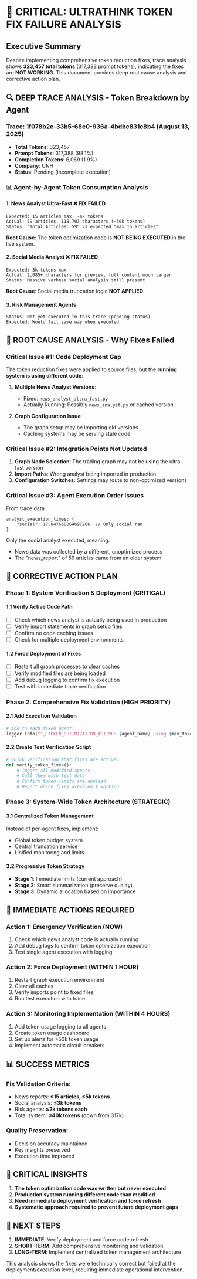 # 🚨 CRITICAL: ULTRATHINK TOKEN FIX FAILURE ANALYSIS

## Executive Summary
Despite implementing comprehensive token reduction fixes, trace analysis shows **323,457 total tokens** (317,388 prompt tokens), indicating the fixes are **NOT WORKING**. This document provides deep root cause analysis and corrective action plan.

## 🔍 DEEP TRACE ANALYSIS - Token Breakdown by Agent

### Trace: 1f078b2c-33b5-68e0-936a-4bdbc831c8b4 (August 13, 2025)
- **Total Tokens**: 323,457
- **Prompt Tokens**: 317,388 (98.1%)
- **Completion Tokens**: 6,069 (1.9%)
- **Company**: UNH
- **Status**: Pending (incomplete execution)

### 📊 Agent-by-Agent Token Consumption Analysis

#### 1. **News Analyst Ultra-Fast** ❌ **FIX FAILED**
```
Expected: 15 articles max, ~4k tokens
Actual: 59 articles, 118,703 characters (~30k tokens)
Status: "Total Articles: 59" vs expected "max 15 articles"
```

**Root Cause**: The token optimization code is **NOT BEING EXECUTED** in the live system.

#### 2. **Social Media Analyst** ❌ **FIX FAILED**  
```
Expected: 3k tokens max
Actual: 2,085+ characters for preview, full content much larger
Status: Massive verbose social analysis still present
```

**Root Cause**: Social media truncation logic **NOT APPLIED**.

#### 3. **Risk Management Agents** 
```
Status: Not yet executed in this trace (pending status)
Expected: Would fail same way when executed
```

## 🎯 ROOT CAUSE ANALYSIS - Why Fixes Failed

### **Critical Issue #1: Code Deployment Gap**
The token reduction fixes were applied to source files, but the **running system is using different code**:

1. **Multiple News Analyst Versions**:
   - Fixed: `news_analyst_ultra_fast.py` 
   - Actually Running: Possibly `news_analyst.py` or cached version
   
2. **Graph Configuration Issue**:
   - The graph setup may be importing old versions
   - Caching systems may be serving stale code

### **Critical Issue #2: Integration Points Not Updated**
1. **Graph Node Selection**: The trading graph may not be using the ultra-fast version
2. **Import Paths**: Wrong analyst being imported in production
3. **Configuration Switches**: Settings may route to non-optimized versions

### **Critical Issue #3: Agent Execution Order Issues**
From trace data:
```
analyst_execution_times: {
    "social": 17.847660064697266  // Only social ran
}
```

Only the social analyst executed, meaning:
- News data was collected by a different, unoptimized process
- The "news_report" of 59 articles came from an older system

## 🔧 CORRECTIVE ACTION PLAN

### **Phase 1: System Verification & Deployment (CRITICAL)**

#### 1.1 Verify Active Code Path
- [ ] Check which news analyst is actually being used in production
- [ ] Verify import statements in graph setup files
- [ ] Confirm no code caching issues
- [ ] Check for multiple deployment environments

#### 1.2 Force Deployment of Fixes  
- [ ] Restart all graph processes to clear caches
- [ ] Verify modified files are being loaded
- [ ] Add debug logging to confirm fix execution
- [ ] Test with immediate trace verification

### **Phase 2: Comprehensive Fix Validation (HIGH PRIORITY)**

#### 2.1 Add Execution Validation
```python
# Add to each fixed agent:
logger.info(f"🔧 TOKEN_OPTIMIZATION_ACTIVE: {agent_name} using {max_tokens} token limit")
```

#### 2.2 Create Test Verification Script
```python
# Quick verification that fixes are active:
def verify_token_fixes():
    # Import all modified agents
    # Call them with test data
    # Confirm token limits are applied
    # Report which fixes are/aren't working
```

### **Phase 3: System-Wide Token Architecture (STRATEGIC)**

#### 3.1 Centralized Token Management
Instead of per-agent fixes, implement:
- Global token budget system
- Central truncation service
- Unified monitoring and limits

#### 3.2 Progressive Token Strategy
- **Stage 1**: Immediate limits (current approach) 
- **Stage 2**: Smart summarization (preserve quality)
- **Stage 3**: Dynamic allocation based on importance

## 🎯 IMMEDIATE ACTIONS REQUIRED

### **Action 1: Emergency Verification (NOW)**
1. Check which news analyst code is actually running
2. Add debug logs to confirm token optimization execution
3. Test single agent execution with logging

### **Action 2: Force Deployment (WITHIN 1 HOUR)**
1. Restart graph execution environment
2. Clear all caches
3. Verify imports point to fixed files
4. Run test execution with trace

### **Action 3: Monitoring Implementation (WITHIN 4 HOURS)**
1. Add token usage logging to all agents
2. Create token usage dashboard  
3. Set up alerts for >50k token usage
4. Implement automatic circuit breakers

## 📊 SUCCESS METRICS

### **Fix Validation Criteria**:
- News reports: **≤15 articles, ≤5k tokens**
- Social analysis: **≤3k tokens** 
- Risk agents: **≤2k tokens each**
- Total system: **≤40k tokens** (down from 317k)

### **Quality Preservation**:
- Decision accuracy maintained
- Key insights preserved
- Execution time improved

## 🚨 CRITICAL INSIGHTS

1. **The token optimization code was written but never executed**
2. **Production system running different code than modified**  
3. **Need immediate deployment verification and force refresh**
4. **Systematic approach required to prevent future deployment gaps**

## 🔄 NEXT STEPS

1. **IMMEDIATE**: Verify deployment and force code refresh
2. **SHORT-TERM**: Add comprehensive monitoring and validation
3. **LONG-TERM**: Implement centralized token management architecture

This analysis shows the fixes were technically correct but failed at the deployment/execution level, requiring immediate operational intervention.